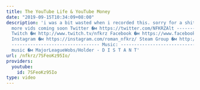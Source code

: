 ```yaml
---
title: The YouTube Life & YouTube Money
date: "2019-09-15T10:34:09+08:00"
description: 'i was a bit wasted when i recorded this. sorry for a shitty schedule,
  more vids coming soon Twitter �м https://twitter.com/NFKRZAlt ---------------------------------
  Twitch �м http://www.twitch.tv/nfkrz Facebook �м https://www.facebook.com/NFKRZ1
  Instagram �м https://instagram.com/roman_nfkrz/ Steam Group �м http://steamcommunity.com/groups/nfkrzgroup
  --------------------------------- Music: --------------------------------- Outro
  music �м MajorLeagueWobs/Holder - D I S T A N T'
url: /nfkrz/7SFeoKz95Io/
providers:
  youtube:
    id: 7SFeoKz95Io
type: video
---
```

